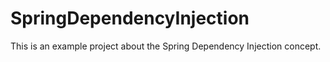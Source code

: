 # SpringDependencyInjection

This is an example project about the Spring Dependency Injection concept.
